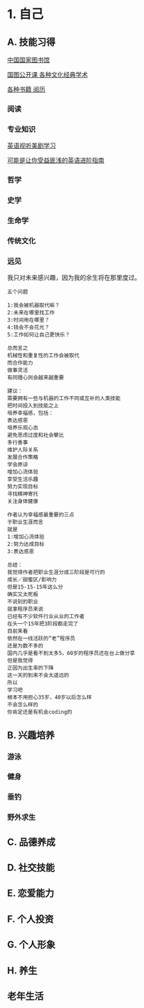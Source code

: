 # 1. 自己 

## A. 技能习得
[中国国家图书馆](http://www.nlc.gov.cn/)

[国图公开课 各种文化经典学术](http://open.nlc.cn/onlineedu/client/index.htm)

[各种书籍 阅历](https://github.com/Ewenwan/books)

### 阅读
### 专业知识

[英语视听美剧学习](http://www.xoolee.com/)

[可能是让你受益匪浅的英语进阶指南](https://github.com/Ewenwan/English-level-up-tips-for-Chinese)

### 哲学
### 史学
### 生命学
### 传统文化

### 远见
  我只对未来感兴趣，因为我的余生将在那里度过。
```
五个问题

1:我会被机器取代嘛？
2:未来在哪里找工作
3:时间用在哪里？
4:钱会不会花光？
5:工作如何让自己更快乐？

总而言之
机械性和重复性的工作会被取代
而合作能力
做事灵活
有同理心则会越来越重要

建议：
需要拥有一些与机器的工作不同或互补的人类技能
把时间投入到技能之上
培养幸福感，包括：
表达感恩
培养乐观心态
避免思虑过度和社会攀比
多行善事
维护人际关系
发展合作策略
学会原谅
增加心流体验
享受生活乐趣
努力实现目标
寻找精神寄托
关注身体健康

作者认为幸福感最重要的三点
于职业生涯而言
就是
1:增加心流体验
2:努力达成目标
3:表达感恩

总结：
我觉得作者把职业生涯分成三阶段是可行的
成长／甜蜜区/影响力
但是15-15-15年这么分
确实又太死板
不说别的职业
就拿程序员来说
已经有不少软件行业从业的工作者
在头一个15年把3阶段都走完了
目前来看
依然在一线活跃的“老”程序员
还是为数不多的
国内几乎是看不到太多5，60岁的程序员还在台上做分享
但是我觉得
正因为出生率的下降
这一天的到来不会太遥远的
所以
学习吧
根本不用担心35岁，40岁以后怎么样
不会怎么样的
你肯定还是有机会coding的
```

## B. 兴趣培养
### 游泳
### 健身
### 垂钓
### 野外求生
### 
## C. 品德养成

## D. 社交技能

## E. 恋爱能力

## F. 个人投资

## G. 个人形象

## H. 养生

##  老年生活

